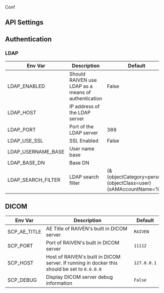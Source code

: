 Conf

## API Settings

## Authentication

### LDAP
| Env Var | Description | Default |
| --- | --- | --- |
| LDAP_ENABLED | Should RAIVEN use LDAP as a means of authentication | False
| LDAP_HOST | IP address of the LDAP server |  |
| LDAP_PORT | Port of the LDAP server | 389
| LDAP_USE_SSL | SSL Enabled | False
| LDAP_USERNAME_BASE | User name base |
| LDAP_BASE_DN | Base DN |
| LDAP_SEARCH_FILTER | LDAP search filter | (&(objectCategory=person)(objectClass=user)(sAMAccountName=%s))

## DICOM
| Env Var | Description | Default |
| --- | --- | --- |
| SCP_AE_TITLE | AE Title of RAIVEN's built in DICOM server | `RAIVEN`
| SCP_PORT | Port of RAIVEN's built in DICOM server  | `11112`
| SCP_HOST | Host of RAIVEN's built in DICOM server. If running in docker this should be set to `0.0.0.0`  | `127.0.0.1`
| SCP_DEBUG | Display DICOM server debug information | `False`
